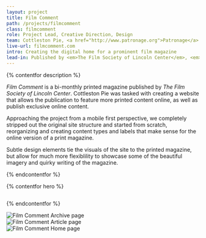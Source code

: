 ```yaml
---
layout: project
title: Film Comment
path: /projects/filmcomment
class: filmcomment
role: Project Lead, Creative Direction, Design
team: Cottleston Pie, <a href="http://www.patronage.org">Patronage</a>
live-url: filmcomment.com
intro: Creating the digital home for a prominent film magazine
lead-in: Published by <em>The Film Society of Lincoln Center</em>, <em>Film Comment</em> has been a crucial voice in film since 1962.
---
```


{% contentfor description %}
	
<p><em>Film Comment</em> is a bi-monthly printed magazine published by <em>The Film Society of Lincoln Center</em>. Cottleston Pie was tasked with creating a website that allows the publication to feature more printed content online, as well as publish exclusive online content.</p>
<p>Approaching the project from a mobile first perspective, we completely stripped out the original site structure and started from scratch, reorganizing and creating content types and labels that make sense for the online version of a print magazine.</p>
<p>Subtle design elements tie the visuals of the site to the printed magazine, but allow for much more flexiblility to showcase some of the beautiful imagery and quirky writing of the magazine.</p>

{% endcontentfor %}

{% contentfor hero %}
			<div class="project-example ipad">
				<div class="screen-wrap">
					<img src="/img/projects/filmcomment/fc-screen-home.jpg" alt="" />
				</div>
			</div>
<!-- 			<div class="project-example iphone">
				<div class="screen-wrap">
					<img src="/img/projects/filmlinc.org-mobile-home.jpg" alt="" />
				</div>
			</div> -->
{% endcontentfor %}

<section class="project-expanded tri-screen">
	<div class="container">
		<div class="screen screen-1">
			<img src="/img/projects/filmcomment/fc-screen-archive.jpg" alt="Film Comment Archive page" />
		</div>
		<div class="screen screen-2">
			<img src="/img/projects/filmcomment/fc-screen-article.jpg" alt="Film Comment Article page" />
		</div>
		<div class="screen screen-3">
			<img src="/img/projects/filmcomment/fc-screen-home.jpg" alt="Film Comment Home page" />
		</div>
	</div>
</section>